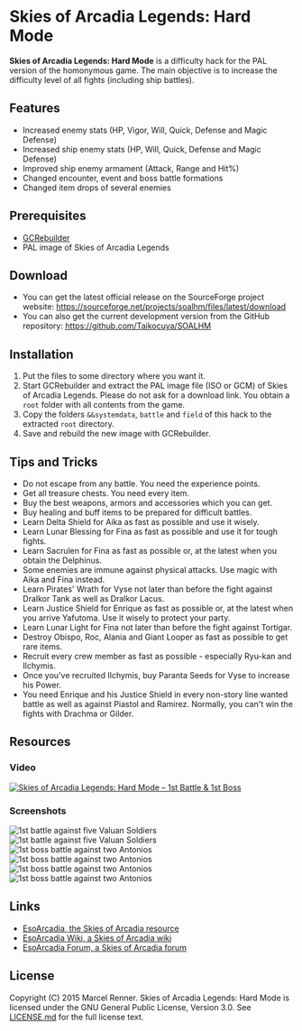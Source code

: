 Skies of Arcadia Legends: Hard Mode
===================================

**Skies of Arcadia Legends: Hard Mode** is a difficulty hack for the PAL 
version of the homonymous game. The main objective is to increase the 
difficulty level of all fights (including ship battles).

Features
--------

* Increased enemy stats (HP, Vigor, Will, Quick, Defense and Magic Defense)
* Increased ship enemy stats (HP, Will, Quick, Defense and Magic Defense)
* Improved ship enemy armament (Attack, Range and Hit%)
* Changed encounter, event and boss battle formations
* Changed item drops of several enemies

Prerequisites
-------------

* [GCRebuilder](http://www.romhacking.net/utilities/619/)
* PAL image of Skies of Arcadia Legends

Download
--------

* You can get the latest official release on the SourceForge project website:
  https://sourceforge.net/projects/soalhm/files/latest/download
* You can also get the current development version from the GitHub repository:
  https://github.com/Taikocuya/SOALHM

Installation
------------

1. Put the files to some directory where you want it.
2. Start GCRebuilder and extract the PAL image file (ISO or GCM) of Skies of 
   Arcadia Legends. Please do not ask for a download link. You obtain a `root` 
   folder with all contents from the game.
3. Copy the folders `&&systemdata`, `battle` and `field` of this hack to the 
   extracted `root` directory.
4. Save and rebuild the new image with GCRebuilder.

Tips and Tricks
---------------

* Do not escape from any battle. You need the experience points.
* Get all treasure chests. You need every item.
* Buy the best weapons, armors and accessories which you can get.
* Buy healing and buff items to be prepared for difficult battles.
* Learn Delta Shield for Aika as fast as possible and use it wisely.
* Learn Lunar Blessing for Fina as fast as possible and use it for tough 
  fights.
* Learn Sacrulen for Fina as fast as possible or, at the latest when you 
  obtain the Delphinus.
* Some enemies are immune against physical attacks. Use magic with Aika and 
  Fina instead.
* Learn Pirates' Wrath for Vyse not later than before the fight against 
  Dralkor Tank as well as Dralkor Lacus.
* Learn Justice Shield for Enrique as fast as possible or, at the latest when 
  you arrive Yafutoma. Use it wisely to protect your party.
* Learn Lunar Light for Fina not later than before the fight against Tortigar.
* Destroy Obispo, Roc, Alania and Giant Looper as fast as possible to get rare 
  items.
* Recruit every crew member as fast as possible - especially Ryu-kan and 
  Ilchymis.
* Once you've recruited Ilchymis, buy Paranta Seeds for Vyse to increase his 
  Power.
* You need Enrique and his Justice Shield in every non-story line wanted 
  battle as well as against Piastol and Ramirez. Normally, you can't win the 
  fights with Drachma or Gilder.

Resources
---------
  
### Video
  
[![Skies of Arcadia Legends: Hard Mode – 1st Battle & 1st Boss](http://img.youtube.com/vi/-c6htevesp0/maxresdefault.jpg)](https://www.youtube.com/watch?v=-c6htevesp0)

### Screenshots

![1st battle against five Valuan Soldiers](http://a.fsdn.com/con/app/proj/soalhm/screenshots/SOAHM_IMG1.jpg)
![1st battle against five Valuan Soldiers](http://a.fsdn.com/con/app/proj/soalhm/screenshots/SOAHM_IMG2.jpg)
![1st boss battle against two Antonios](http://a.fsdn.com/con/app/proj/soalhm/screenshots/SOAHM_IMG3.jpg)
![1st boss battle against two Antonios](http://a.fsdn.com/con/app/proj/soalhm/screenshots/SOAHM_IMG4.jpg)
![1st boss battle against two Antonios](http://a.fsdn.com/con/app/proj/soalhm/screenshots/SOAHM_IMG5.jpg)
![1st boss battle against two Antonios](http://a.fsdn.com/con/app/proj/soalhm/screenshots/SOAHM_IMG6.jpg)

Links
-----

* [EsoArcadia, the Skies of Arcadia resource](http://www.esoarcadia.org/)
* [EsoArcadia Wiki, a Skies of Arcadia wiki](http://www.esoarcadia.org/wiki)
* [EsoArcadia Forum, a Skies of Arcadia forum](http://www.esoarcadia.org/forum)

License
-------

Copyright (C) 2015 Marcel Renner. Skies of Arcadia Legends: Hard Mode is 
licensed under the GNU General Public License, Version 3.0. See 
[LICENSE.md](LICENSE.md) for the full license text.
